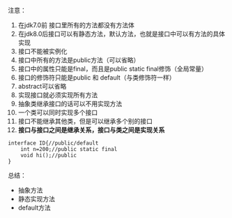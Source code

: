 注意：
1. 在jdk7.0前  接口里所有的方法都没有方法体
2. 在jdk8.0后接口可以有静态方法，默认方法，也就是接口中可以有方法的具体实现
3. 接口不能被实例化
4. 接口中所有的方法是public方法（可以省略）
5. 接口中的属性只能是final，而且是public static final修饰（全局常量）
6. 接口的修饰符只能是public 和 default（与类修饰符一样）
7. abstract可以省略
8. 实现接口就必须实现所有方法
9. 抽象类继承接口的话可以不用实现方法
10. 一个类可以同时实现多个接口 
11. 接口不能继承其他类，但是可以继承多个别的接口
12. **接口与接口之间是继承关系，接口与类之间是实现关系**

```
interface ID{//public/default
    int n=200;//public static final
    void hi();//public
}
```

总结：
- 抽象方法
- 静态实现方法
- default方法

